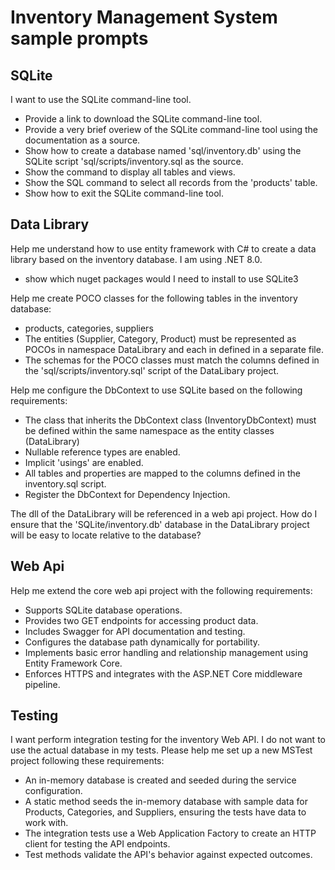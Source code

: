 # Inventory Management System sample prompts

## SQLite

I want to use the SQLite command-line tool.
- Provide a link to download the SQLite command-line tool.
- Provide a very brief overiew of the SQLite command-line tool using the documentation as a source.
- Show how to create a database named 'sql/inventory.db' using the SQLite script 'sql/scripts/inventory.sql as the source. 
- Show the command to display all tables and views. 
- Show the SQL command to select all records from the 'products' table.
- Show how to exit the SQLite command-line tool.

## Data Library

Help me understand how to use entity framework with C# to create a data library based on the inventory database. I am using .NET 8.0.
- show which nuget packages would I need to install to use SQLite3

Help me create POCO classes for the following tables in the inventory database:
- products, categories, suppliers
- The entities (Supplier, Category, Product) must be represented as POCOs in namespace DataLibrary and each in defined in a separate file.
- The schemas for the POCO classes must match the columns defined in the 'sql/scripts/inventory.sql' script of the DataLibary project.

Help me configure the DbContext to use SQLite based on the following requirements:
- The class that inherits the DbContext class (InventoryDbContext)  must be defined within the same namespace  as the entity classes (DataLibrary)
- Nullable reference types are enabled.
- Implicit 'usings' are enabled.
- All tables and properties are mapped to the columns defined in the inventory.sql script.
- Register the DbContext for Dependency Injection.

The dll of the DataLibrary will be referenced in a web api project. How do I ensure that the 'SQLite/inventory.db' database in the DataLibrary project will be easy to locate relative to the database?

## Web Api

Help me extend the core web api project with the following requirements:
- Supports SQLite database operations.
- Provides two GET endpoints for accessing product data.
- Includes Swagger for API documentation and testing.
- Configures the database path dynamically for portability.
- Implements basic error handling and relationship management using Entity Framework Core.
- Enforces HTTPS and integrates with the ASP.NET Core middleware pipeline.


## Testing

I want perform integration testing for the inventory Web API. I do not want to use the actual database in my tests. Please help me set up a new MSTest project following these requirements:
- An in-memory database is created and seeded during the service configuration.
- A static method seeds the in-memory database with sample data for Products, Categories, and Suppliers, ensuring the tests have data to work with.
- The integration tests use a Web Application Factory to create an HTTP client for testing the API endpoints.
- Test methods validate the API's behavior against expected outcomes.





